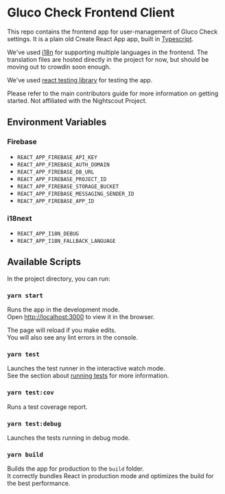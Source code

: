 # Gluco Check Frontend Client

This repo contains the frontend app for user-management of Gluco Check settings. It is a plain old Create React App app, built in [Typescript](http://typescriptlang.org).

We've used [i18n](https://www.i18next.com) for supporting multiple languages in the frontend. The translation files are hosted directly in the project for now, but should be moving out to crowdin soon enough.

We've used [react testing library](https://testing-library.com/docs/react-testing-library/intro/) for testing the app.

Please refer to the main contributors guide for more information on getting started. Not affiliated with the Nightscout Project.

## Environment Variables

### Firebase

- `REACT_APP_FIREBASE_API_KEY`
- `REACT_APP_FIREBASE_AUTH_DOMAIN`
- `REACT_APP_FIREBASE_DB_URL`
- `REACT_APP_FIREBASE_PROJECT_ID`
- `REACT_APP_FIREBASE_STORAGE_BUCKET`
- `REACT_APP_FIREBASE_MESSAGING_SENDER_ID`
- `REACT_APP_FIREBASE_APP_ID`

### i18next

- `REACT_APP_I18N_DEBUG`
- `REACT_APP_I18N_FALLBACK_LANGUAGE`

## Available Scripts

In the project directory, you can run:

### `yarn start`

Runs the app in the development mode.<br />
Open [http://localhost:3000](http://localhost:3000) to view it in the browser.

The page will reload if you make edits.<br />
You will also see any lint errors in the console.

### `yarn test`

Launches the test runner in the interactive watch mode.<br />
See the section about [running tests](https://facebook.github.io/create-react-app/docs/running-tests) for more information.

### `yarn test:cov`

Runs a test coverage report.

### `yarn test:debug`

Launches the tests running in debug mode.

### `yarn build`

Builds the app for production to the `build` folder.<br />
It correctly bundles React in production mode and optimizes the build for the best performance.
